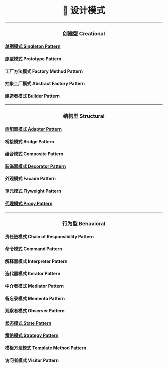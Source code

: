 <h1 align="center">🚀 设计模式</h1>

---

<h3 align="center">创建型 Creational</h3>

#### [单例模式 Singleton Pattern](singleton/README.md)

#### 原型模式 Prototype Pattern

#### 工厂方法模式 Factory Method Pattern

#### 抽象工厂模式 Abstract Factory Pattern

#### 建造者模式 Builder Pattern

---

<h3 align="center">结构型 Structural</h3>

#### [适配器模式 Adapter Pattern](adapter/README.md)

#### 桥接模式 Bridge Pattern

#### 组合模式 Composite Pattern

#### [装饰器模式 Decorator Pattern](decorator/README.md)

#### 外观模式 Facade Pattern

#### 享元模式 Flyweight Pattern

#### [代理模式 Proxy Pattern](proxy/README.md)

---

<h3 align="center">行为型 Behavioral</h3>

#### 责任链模式 Chain of Responsibility Pattern

#### 命令模式 Command Pattern

#### 解释器模式 Interpreter Pattern

#### 迭代器模式 Iterator Pattern

#### 中介者模式 Mediator Pattern

#### 备忘录模式 Memento Pattern

#### 观察者模式 Observer Pattern

#### [状态模式 State Pattern](state/README.md)

#### [策略模式 Strategy Pattern](strategy/README.md)

#### 模板方法模式 Template Method Pattern

#### 访问者模式 Visitor Pattern
